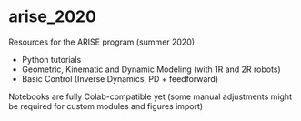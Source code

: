 # arise_2020
Resources for the ARISE program (summer 2020)

- Python tutorials
- Geometric, Kinematic and Dynamic Modeling (with 1R and 2R robots)
- Basic Control (Inverse Dynamics, PD + feedforward)

Notebooks are fully Colab-compatible yet (some manual adjustments might be required for custom modules and figures import)
